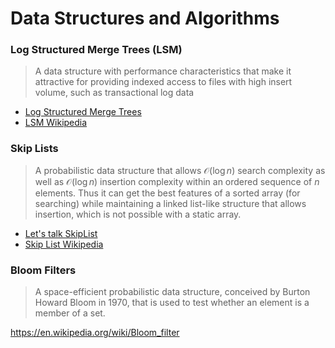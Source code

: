 # Data Structures and Algorithms


### Log Structured Merge Trees (LSM)

> A data structure with performance characteristics that make it attractive for providing indexed access to files with high insert volume, such as transactional log data

- [Log Structured Merge Trees](http://www.benstopford.com/2015/02/14/log-structured-merge-trees/)
- [LSM Wikipedia](https://en.wikipedia.org/wiki/Log-structured_merge-tree)

### Skip Lists

> A probabilistic data structure that allows ${\mathcal {O}}(\log n)$ search complexity as well as ${\mathcal {O}}(\log n)$ insertion complexity within an ordered sequence of $n$ elements. Thus it can get the best features of a sorted array (for searching) while maintaining a linked list-like structure that allows insertion, which is not possible with a static array.

- [Let's talk SkipList](https://ketansingh.me/posts/lets-talk-skiplist/)
- [Skip List Wikipedia](https://en.wikipedia.org/wiki/Skip_list)

### Bloom Filters

> A space-efficient probabilistic data structure, conceived by Burton Howard Bloom in 1970, that is used to test whether an element is a member of a set.

https://en.wikipedia.org/wiki/Bloom_filter